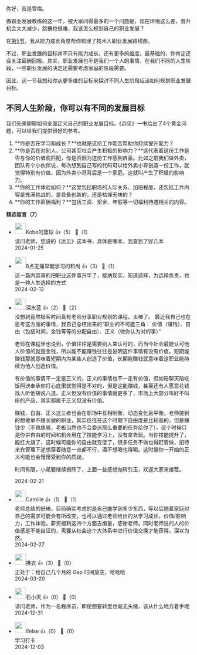 你好，我是雪梅。

做职业发展教练的这一年，被大家问得最多的一个问题是，现在环境这么差，晋升机会大大减少，跳槽也很难，我该怎么规划自己的职业发展？

在[第5节](https://time.geekbang.org/column/article/738667)，我从能力成长角度帮你梳理了技术人职业发展路线图。

不过，职业发展的目标并不只有能力成长，还有更多的维度。最基础的，你肯定还会关注薪酬回报。其实，职业发展也不是我们一个人的事情，在我们不同的人生阶段，一些职业发展的决定还需要考虑家庭的阶段需要。

因此，这一节我想和你从更多维的目标来探讨不同人生阶段应该如何规划职业发展目标。

## 不同人生阶段，你可以有不同的发展目标

我们先来聊聊如何全面定义自己的职业发展目标。《远见》一书给出了4个黄金问题，可以给我们提供很好的参考。

1. **你是否在学习和成长？**也就是这份工作能否帮助你持续提升能力？
2. **你是否在对别人、公司甚至社会产生积极的影响力？**这代表着这份工作是否与你的价值观匹配，你是否因为这份工作感到自豪。比如之前我们做外卖，团队有个小伙伴说，每次想到自己写的代码可以给外卖小哥创造一份工作，就觉得特别有价值，因为外卖小哥背后是一个家庭。这就叫产生了积极的影响力。
3. **你的工作体验如何？**这里包括职场的人际关系、加班程度，还包括工作内容是充满挑战的，是具备创新的，还是枯燥无味的？
4. **你的工作薪酬福利？**包括工资、奖金、年假等一切福利待遇相关的内容。
<div><strong>精选留言（7）</strong></div><ul>
<li><img src="https://static001.geekbang.org/account/avatar/00/1c/a1/0e/108d6fb7.jpg" width="30px"><span>Kobe的篮球</span> 👍（5） 💬（1）<div>请问老师，您说的《远见》这本书，具体是哪本，我查到了好几本</div>2024-01-25</li><br/><li><img src="https://static001.geekbang.org/account/avatar/00/19/fd/58/1af629c7.jpg" width="30px"><span>6点无痛早起学习的和尚</span> 👍（3） 💬（1）<div>这一篇内容真的把职业这件事升华了，接纳现实，知道选择，为选择负责，也是一种人生选择的方式</div>2024-02-12</li><br/><li><img src="https://static001.geekbang.org/account/avatar/00/18/fe/2d/e23fc6ee.jpg" width="30px"><span>深水蓝</span> 👍（2） 💬（2）<div>没想到竟然极客时间真有老师分享职业规划的课程，太棒了。
最近我自己也在思考这方面的事情，我自己总结出来的“职业的不可能三角：
价值（赚钱）、自由（包括时间，金钱等等的分配自由）、正义（做你认为对的事）”

老师在课程里也说到，价值往往是需要别人来认可的，而当今社会最能认可他人价值的就是金钱，所以能不能赚钱往往是说明这件事情有没有价值。短期能赚钱那就意味着短期内为某些人创造了价值，长期能赚钱就意味着这职业能持续为他人创造价值。

有价值的事情不一定是正义的，正义的事情也不一定有价值，假如陪聊天陪吃饭阿谀奉承你打心底里就觉得是不对的，但是这能赚钱，甚至还有人愿意花钱找人听他胡说八道。正义但没有价值的事情就更多了，市场上大部分叫好不叫座的产品，其实都属于正义但没有价值。

赚钱、自由、正义这三者也会在职场中互相制衡，动态变化且平衡。老师提到的想做单不擅长做的职业，其实往往在这个时期下自由度是比较高的，但是赚钱少（不熟练嘛，老板当然也不会委派那么重要的任务给你了），这个时候只是你讲自由的时间和机会用在了技能学习上，没有拿去玩。当你技能提升了，能扛大旗了，这时候可能你的自由就变低了，很多任务不做也得赶着做，招待来宾管理下述想穿着随意一点都不行，酒不想喝也得喝。这时候你一开始的正义可能也会慢慢受到你的质疑。

时间有限，小弟要继续搬砖了，上面一些感想抛砖引玉，欢迎大家来接茬。</div>2024-02-21</li><br/><li><img src="https://static001.geekbang.org/account/avatar/00/24/1a/1a/f0629124.jpg" width="30px"><span>Camille</span> 👍（1） 💬（1）<div>老师总结的好棒，目前确实考虑的是自己能学到多少东西，等以后随着家庭对自己的需求可能会有所改变，也可以通过老师给出的从学习成长，价值&#47;影响力，工作体验，薪资福利这四个方面去衡量，感谢老师。同时老师说的人的价值感是不能自证的，需要从社会这个大体系中进行价值交换才能获得，深以为然。</div>2024-02-27</li><br/><li><img src="https://static001.geekbang.org/account/avatar/00/15/f6/90/db528b86.jpg" width="30px"><span>拂衣</span> 👍（3） 💬（0）<div>正处于：给自己几个月的 Gap 时间放空，哈哈哈</div>2024-03-20</li><br/><li><img src="https://static001.geekbang.org/account/avatar/00/13/9e/ee/f2039820.jpg" width="30px"><span>石小天</span> 👍（0） 💬（0）<div>请问老师，作为一名程序员，即使想要转型也毫无头绪，该从什么地方着手呢</div>2024-12-31</li><br/><li><img src="https://static001.geekbang.org/account/avatar/00/26/eb/d7/90391376.jpg" width="30px"><span>ifelse</span> 👍（0） 💬（0）<div>学习打卡</div>2024-12-03</li><br/>
</ul>